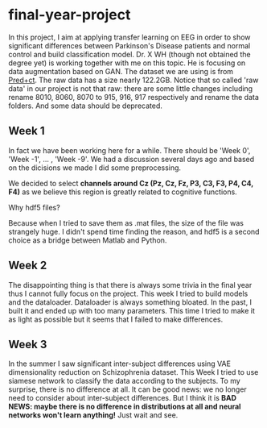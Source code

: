 # final-year-project
In this project, I aim at applying transfer learning on EEG in order to show significant differences between Parkinson's Disease patients and normal control and build classification model. 
Dr. X WH (though not obtained the degree yet) is working together with me on this topic. 
He is focusing on data augmentation based on GAN. 
The dataset we are using is from [Pred+ct](http://predict.cs.unm.edu/). 
The raw data has a size nearly 122.2GB. 
Notice that so called 'raw data' in our project is not that raw: there are some little changes including rename 8010, 8060, 8070 to 915, 916, 917 respectively and rename the data folders. 
And some data should be deprecated.

## Week 1
In fact we have been working here for a while. 
There should be 'Week 0', 'Week -1', ... , 'Week -9'.
We had a discussion several days ago and based on the dicisions we made I did some preprocessing.

We decided to select **channels around Cz (Pz, Cz, Fz, P3, C3, F3, P4, C4, F4)** as we believe this region is greatly related to cognitive functions.

Why hdf5 files?

Because when I tried to save them as .mat files, the size of the file was strangely huge.
I didn't spend time finding the reason, and hdf5 is a second choice as a bridge between Matlab and Python.

## Week 2
The disappointing thing is that there is always some trivia in the final year thus I cannot fully focus on the project. 
This week I tried to build models and the dataloader. 
Dataloader is always something bloated. 
In the past, I built it and ended up with too many parameters. 
This time I tried to make it as light as possible but it seems that I failed to make differences.

## Week 3
In the summer I saw significant inter-subject differences using VAE dimensionality reduction on Schizophrenia dataset.
This Week I tried to use siamese network to classify the data according to the subjects.
To my surprise, there is no difference at all.
It can be good news: we no longer need to consider about inter-subject differences.
But I think it is **BAD NEWS: maybe there is no difference in distributions at all and neural networks won't learn anything!**
Just wait and see.
